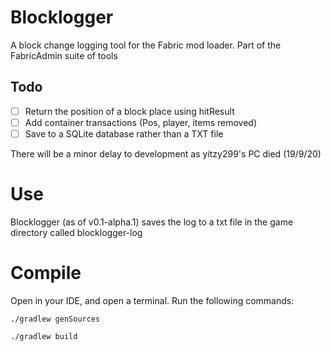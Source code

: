 # Blocklogger
A block change logging tool for the Fabric mod loader. Part of the FabricAdmin suite of tools
## Todo
- [ ] Return the position of a block place using hitResult
- [ ] Add container transactions (Pos, player, items removed)
- [ ] Save to a SQLite database rather than a TXT file

There will be a minor delay to development as yitzy299's PC died (19/9/20)
# Use
Blocklogger (as of v0.1-alpha.1) saves the log to a txt file in the game directory called blocklogger-log
# Compile
Open in your IDE, and open a terminal. Run the following commands:
```
./gradlew genSources

./gradlew build
```
